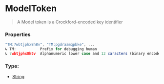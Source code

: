 # ModelToken
> A Model token is a Crockford-encoded key identifier

### Properties
```js
"TM:7wbtjphx8h8v", "TM:pgdraamqpbke", ...
↳ TM:           Prefix for debugging human
↳ 7wbtjphx8h8v  Alphanumeric lower case and 12 caracters (binary encode)
```

### Type:
+ [String](https://developer.mozilla.org/en-US/docs/Web/JavaScript/Reference/Global_Objects/String)